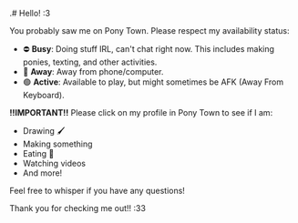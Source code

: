.# Hello! :3

You probably saw me on Pony Town. Please respect my availability status:

- ⛔ **Busy**: Doing stuff IRL, can't chat right now. This includes making ponies, texting, and other activities.
- 🌙 **Away**: Away from phone/computer.
- 🟢 **Active**: Available to play, but might sometimes be AFK (Away From Keyboard).

**!!IMPORTANT!!** Please click on my profile in Pony Town to see if I am:
- Drawing 🖌️
- Making something
- Eating 🍴
- Watching videos
- And more!

Feel free to whisper if you have any questions!

Thank you for checking me out!! :33

